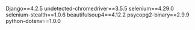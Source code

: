 Django==4.2.5
undetected-chromedriver==3.5.5
selenium==4.29.0
selenium-stealth==1.0.6
beautifulsoup4==4.12.2
psycopg2-binary==2.9.9
python-dotenv==1.0.0

